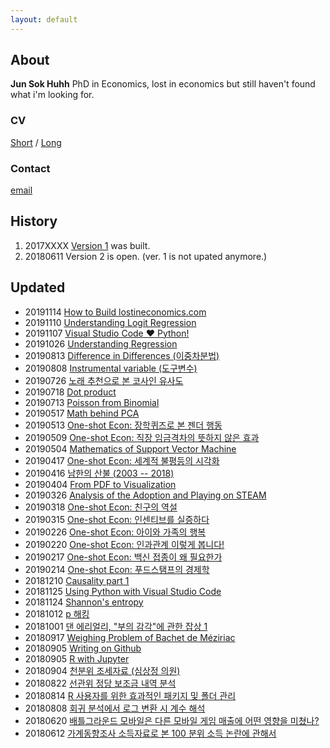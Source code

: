 ```yaml
---
layout: default
---
```


<head> 
   <!-- Global site tag (gtag.js) - Google Analytics -->
   <script async src="https://www.googletagmanager.com/gtag/js?id=UA-121062878-1"></script>
   <script>
        window.dataLayer = window.dataLayer || [];
        function gtag(){dataLayer.push(arguments);}
        gtag('js', new Date());  
        
    gtag('config', 'UA-121062878-1');
   </script>
   <script data-ad-client="ca-pub-5998015764378916" async src="https://pagead2.googlesyndication.com/pagead/js/adsbygoogle.js"></script>
</head>

## About 
**Jun Sok Huhh** PhD in Economics, lost in economics but still haven't found what i'm looking for.



### CV 
[Short](https://rawgit.com/anarinsk/anarinsk.github.io/master/cv/short.html)
/ 
[Long](https://rawgit.com/anarinsk/anarinsk.github.io/master/cv/long.html)

### Contact 
[email](mailto:anarinsk@gmail.com)

## History

  1. 2017XXXX [Version 1](http://lostineconomics.netlify.com) was built. 
  2. 20180611 Version 2 is open. (ver. 1 is not upated anymore.)

## Updated 
 * 20191114 [How to Build lostineconomics.com](https://anarinsk.github.io/lie-build_lie/)
 * 20191110 [Understanding Logit Regression](https://anarinsk.github.io/lie-logit_reg/)
 * 20191107 [Visual Studio Code ❤ Python!](https://danbi-ncsoft.github.io/etc/2019/11/07/viva-vsc.html)
  * 20191026 [Understanding Regression](https://anarinsk.github.io/lie-regression)
  * 20190813 [Difference in Differences (이중차분법)](https://danbi-ncsoft.github.io/study/2019/08/13/causality-part4-DID.html)
  * 20190808 [Instrumental variable (도구변수)](https://danbi-ncsoft.github.io/study/2019/08/07/IV.html)
  * 20190726 [노래 추천으로 본 코사인 유사도](https://anarinsk.github.io/cossim/)
  * 20190718 [Dot product](https://anarinsk.github.io/lie-dot_product/)
  * 20190713 [Poisson from Binomial](https://anarinsk.github.io/lie-poisson/)
  * 20190517 [Math behind PCA](https://anarinsk.github.io/lie-math_pca/)
  * 20190513 [One-shot Econ: 장학퀴즈로 본 젠더 행동](https://brunch.co.kr/@anarinsk/24)
  * 20190509 [One-shot Econ: 직장 임금격차의 뜻하지 않은 효과](https://brunch.co.kr/@anarinsk/23)
  * 20190504 [Mathematics of Support Vector Machine](https://anarinsk.github.io/lie-math_svm/)
  * 20190417 [One-shot Econ: 세계적 불평등의 시각화](https://brunch.co.kr/@anarinsk/21)
  * 20190416 [남한의 산불 (2003 -- 2018)](https://anarinsk.github.io/adp-wild-fire-sk-pub)
  * 20190404 [From PDF to Visualization](https://anarinsk.github.io/rstat-pdf-extraction-public)
  * 20190326 [Analysis of the Adoption and Playing on STEAM](https://anarinsk.github.io/adp-steam-record/)
  * 20190318 [One-shot Econ: 친구의 역설](https://brunch.co.kr/@anarinsk/17)
  * 20190315 [One-shot Econ: 인센티브를 실증하다](https://brunch.co.kr/@anarinsk/16)
  * 20190226 [One-shot Econ: 아이와 가족의 행복](https://brunch.co.kr/@anarinsk/13)
  * 20190220 [One-shot Econ: 인과관계 이렇게 봅니다!](https://brunch.co.kr/@anarinsk/12)
  * 20190217 [One-shot Econ: 백신 접종이 왜 필요한가](https://brunch.co.kr/@anarinsk/10)
  * 20190214 [One-shot Econ: 푸드스탬프의 경제학](https://brunch.co.kr/@anarinsk/9)
  * 20181210 [Causality part 1](https://anarinsk.github.io/lie-causality_1/)
  * 20181125 [Using Python with Visual Studio Code](https://anarinsk.github.io/lie-conda_vsc/)
  * 20181124 [Shannon's entropy](https://anarinsk.github.io/lie-entropy/)
  * 20181012 [p 해킹](https://anarinsk.github.io/lie-p_hacking/)
  * 20181001 [댄 에리얼리, "부의 감각"에 관한 잡상 1](https://anarinsk.github.io/lie-ariely_ds/)
  * 20180917 [Weighing Problem of Bachet de Méziriac ](https://anarinsk.github.io/lie-bachet/)
  * 20180905 [Writing on Github](https://anarinsk.github.io/lie-writing_github/)
  * 20180905 [R with Jupyter](https://anarinsk.github.io/lie-r_jupyter)
  * 20180904 [천분위 조세자료 (심상정 의원)](https://github.com/anarinsk/simsangjung/blob/master/README.md)
  * 20180822 [선관위 정당 보조금 내역 분석](https://github.com/anarinsk/korparty_subsidy/blob/master/README.md)
  * 20180814 [R 사용자를 위한 효과적인 패키지 및 폴더 관리](https://anarinsk.github.io/lie-head_r/)
  * 20180808 [회귀 분석에서 로그 변환 시 계수 해석](https://rawgit.com/anarinsk/public_writing/master/logtransformation/2018-08-07-logwithlevel.nb.html)
  * 20180620 [배틀그라운드 모바일은 다른 모바일 게임 매출에 어떤 영향을 미쳤나?](https://rawgit.com/anarinsk/bg-effect/master/documentation/posting.html)
  * 20180612 [가계동향조사 소득자료로 본 100 분위 소득 논란에 관해서](https://rawgit.com/anarinsk/MDIS/master/documentation/posting.html) 
<!--stackedit_data:
eyJoaXN0b3J5IjpbNTA5MDU5Nzg0LDkyNjAxMDQzLC00ODMyMT
c3NTMsLTY3MzM0ODc2NSwtMTc5OTQzNzQ5MiwtODk0MTM1Nzg2
LC0xNzI3MTA5Nzg0LDE0NTM0NDIyNDEsLTE0NDkzOTk2MDAsLT
E3NzkxMTMyOTIsMTE4MTY5MDU5MSwxOTYyMDQ5NzIwLDcxMDg3
MTI0LDc5NjY4OTkzMyw3NzEyNjIxNzcsLTI3NTc4MDk2NywtMT
gyMDkwODA2MCwtNjA4MDQ5OTE2LC0zNTc0NTg1NjEsNTM2Njg3
NDE1XX0=
-->